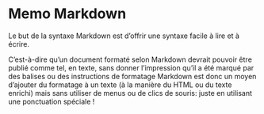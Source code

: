 # Memo Markdown

Le but de la syntaxe Markdown est d’offrir une syntaxe facile à lire et à écrire.

C’est-à-dire qu’un document formaté selon Markdown devrait pouvoir être publié comme tel, en texte, sans donner l’impression qu’il a été marqué par des balises ou des instructions de formatage
Markdown est donc un moyen d’ajouter du formatage à un texte (à la manière du HTML ou du texte enrichi) mais sans utiliser de menus ou de clics de souris: juste en utilisant une ponctuation spéciale !

